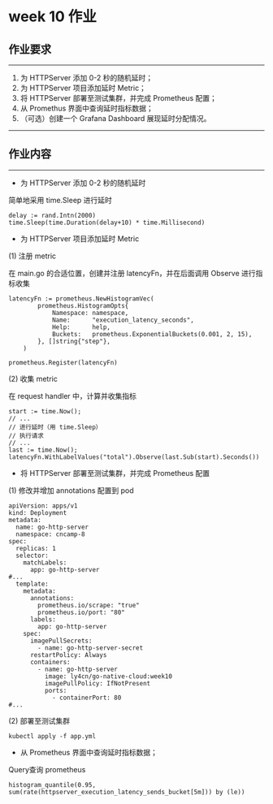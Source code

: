# week 10 作业

## 作业要求
---

1. 为 HTTPServer 添加 0-2 秒的随机延时；
1. 为 HTTPServer 项目添加延时 Metric；
1. 将 HTTPServer 部署至测试集群，并完成 Prometheus 配置；
1. 从 Promethus 界面中查询延时指标数据；
1. （可选）创建一个 Grafana Dashboard 展现延时分配情况。

---
## 作业内容
---

* 为 HTTPServer 添加 0-2 秒的随机延时

简单地采用 time.Sleep 进行延时

```
delay := rand.Intn(2000)
time.Sleep(time.Duration(delay+10) * time.Millisecond)
```

* 为 HTTPServer 项目添加延时 Metric

(1) 注册 metric

在 main.go 的合适位置，创建并注册 latencyFn，并在后面调用 Observe 进行指标收集

```
latencyFn := prometheus.NewHistogramVec(
		prometheus.HistogramOpts{
			Namespace: namespace,
			Name:      "execution_latency_seconds",
			Help:      help,
			Buckets:   prometheus.ExponentialBuckets(0.001, 2, 15),
		}, []string{"step"},
	)

prometheus.Register(latencyFn)

```

(2) 收集 metric

在 request handler 中，计算并收集指标

```
start := time.Now();
// ...
// 进行延时（用 time.Sleep）
// 执行请求
// ...
last := time.Now();
latencyFn.WithLabelValues("total").Observe(last.Sub(start).Seconds())
```

* 将 HTTPServer 部署至测试集群，并完成 Prometheus 配置

(1) 修改并增加 annotations 配置到 pod

```
apiVersion: apps/v1
kind: Deployment
metadata:
  name: go-http-server
  namespace: cncamp-8
spec:
  replicas: 1
  selector:
    matchLabels:
      app: go-http-server
#...
  template:
    metadata:
      annotations:
        prometheus.io/scrape: "true"
        prometheus.io/port: "80"
      labels:
        app: go-http-server
    spec:
      imagePullSecrets:
        - name: go-http-server-secret
      restartPolicy: Always
      containers:
        - name: go-http-server
          image: ly4cn/go-native-cloud:week10
          imagePullPolicy: IfNotPresent
          ports:
            - containerPort: 80
#...
```

(2) 部署至测试集群

```
kubectl apply -f app.yml
```


* 从 Prometheus 界面中查询延时指标数据；

Query查询 prometheus

```
histogram_quantile(0.95, sum(rate(httpserver_execution_latency_sends_bucket[5m])) by (le))
```